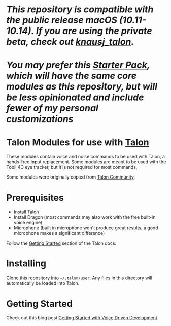 # ***This repository is compatible with the public release macOS (10.11-10.14). If you are using the private beta, check out [knausj_talon](https://github.com/knausj85/knausj_talon).***

# ***You may prefer this [Starter Pack](https://github.com/2shea/talon_starter_pack), which will have the same core modules as this repository, but will be less opinionated and include fewer of my personal customizations***

# Talon Modules for use with [Talon](https://talonvoice.com/)

These modules contain voice and noise commands to be used with Talon, a hands-free input replacement. Some modules are meant to be used with the Tobii 4C eye tracker, but it is not required for most commands.

Some modules were originally copied from [Talon Community](https://github.com/dwiel/talon_community).


# Prerequisites
- Install Talon
- Install Dragon (most commands may also work with the free built-in voice engine)
- Microphone (built in microphone won't produce great results, a good microphone makes a significant difference)

Follow the [Getting Started](https://talonvoice.com/docs/) section of the Talon docs.

# Installing
Clone this repository into `~/.talon/user`. Any files in this directory will automatically be loaded into Talon. 

# Getting Started
Check out this blog post [Getting Started with Voice Driven Development](https://whalequench.club/blog/2019/09/03/learning-to-speak-code.html).
